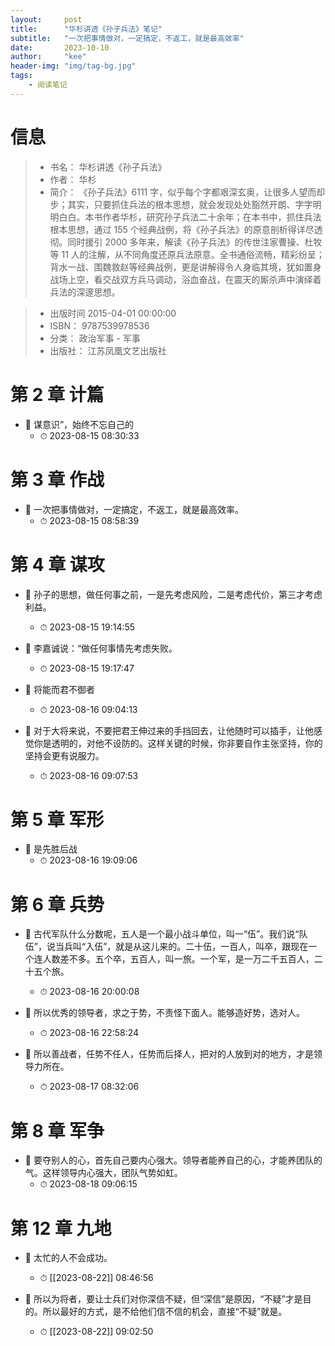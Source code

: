 ```yaml
---
layout:     post
title:      "华杉讲透《孙子兵法》笔记"
subtitle:   "一次把事情做对，一定搞定，不返工，就是最高效率"
date:       2023-10-10
author:     "kee"
header-img: "img/tag-bg.jpg"
tags:
    - 阅读笔记
---
```



# 信息
> - 书名： 华杉讲透《孙子兵法》
> - 作者： 华杉
> - 简介：     《孙子兵法》6111 字，似乎每个字都艰深玄奥，让很多人望而却步；其实，只要抓住兵法的根本思想，就会发现处处豁然开朗、字字明明白白。本书作者华杉，研究孙子兵法二十余年；在本书中，抓住兵法根本思想，通过 155 个经典战例，将《孙子兵法》的原意剖析得详尽透彻。同时援引 2000 多年来，解读《孙子兵法》的传世注家曹操、杜牧等 11 人的注解，从不同角度还原兵法原意。全书通俗流畅，精彩纷呈；背水一战、围魏救赵等经典战例，更是讲解得令人身临其境，犹如置身战场上空，看交战双方兵马调动，浴血奋战，在震天的厮杀声中演绎着兵法的深邃思想。

> - 出版时间 2015-04-01 00:00:00
> - ISBN： 9787539978536
> - 分类： 政治军事 - 军事
> - 出版社： 江苏凤凰文艺出版社


# 第 2 章 计篇

- 📌 谋意识”，始终不忘自己的 
    - ⏱ 2023-08-15 08:30:33
# 第 3 章 作战

- 📌 一次把事情做对，一定搞定，不返工，就是最高效率。
    - ⏱ 2023-08-15 08:58:39
# 第 4 章 谋攻

- 📌 孙子的思想，做任何事之前，一是先考虑风险，二是考虑代价，第三才考虑利益。 
    - ⏱ 2023-08-15 19:14:55

- 📌 李嘉诚说：“做任何事情先考虑失败。 
    - ⏱ 2023-08-15 19:17:47

- 📌 将能而君不御者
    - ⏱ 2023-08-16 09:04:13

- 📌 对于大将来说，不要把君王伸过来的手挡回去，让他随时可以插手，让他感觉你是透明的，对他不设防的。这样关键的时候，你非要自作主张坚持，你的坚持会更有说服力。
    - ⏱ 2023-08-16 09:07:53
# 第 5 章 军形

- 📌 是先胜后战 
    - ⏱ 2023-08-16 19:09:06
# 第 6 章 兵势

- 📌 古代军队什么分数呢，五人是一个最小战斗单位，叫一“伍”。我们说“队伍”，说当兵叫“入伍”，就是从这儿来的。二十伍，一百人，叫卒，跟现在一个连人数差不多。五个卒，五百人，叫一旅。一个军，是一万二千五百人，二十五个旅。
    - ⏱ 2023-08-16 20:00:08

- 📌 所以优秀的领导者，求之于势，不责怪下面人。能够造好势，选对人。
    - ⏱ 2023-08-16 22:58:24

- 📌 所以善战者，任势不任人，任势而后择人，把对的人放到对的地方，才是领导力所在。
    - ⏱ 2023-08-17 08:32:06
# 第 8 章 军争

- 📌 要夺别人的心，首先自己要内心强大。领导者能养自己的心，才能养团队的气。这样领导内心强大，团队气势如虹。
    - ⏱ 2023-08-18 09:06:15
# 第 12 章 九地

- 📌 太忙的人不会成功。 
    - ⏱ [[2023-08-22]] 08:46:56

- 📌 所以为将者，要让士兵们对你深信不疑，但“深信”是原因，“不疑”才是目的。所以最好的方式，是不给他们信不信的机会，直接“不疑”就是。 
    - ⏱ [[2023-08-22]] 09:02:50 
